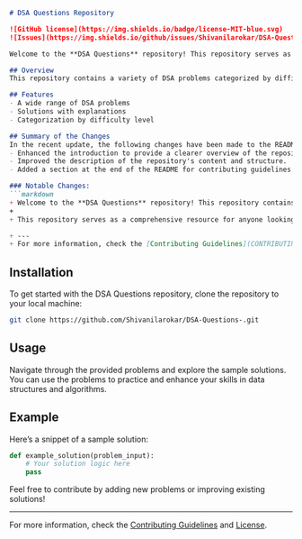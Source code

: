 ```markdown
# DSA Questions Repository

![GitHub license](https://img.shields.io/badge/license-MIT-blue.svg) 
![Issues](https://img.shields.io/github/issues/Shivanilarokar/DSA-Questions-.svg)

Welcome to the **DSA Questions** repository! This repository serves as a comprehensive resource for anyone looking to improve their understanding of data structures and algorithms. It includes a variety of DSA problems, complete with explanations and sample solutions.

## Overview
This repository contains a variety of DSA problems categorized by difficulty level, aimed at helping developers enhance their data structures and algorithms skills.

## Features
- A wide range of DSA problems
- Solutions with explanations
- Categorization by difficulty level

## Summary of the Changes
In the recent update, the following changes have been made to the README.md file:
- Enhanced the introduction to provide a clearer overview of the repository's purpose.
- Improved the description of the repository's content and structure.
- Added a section at the end of the README for contributing guidelines and license information.

### Notable Changes:
```markdown
+ Welcome to the **DSA Questions** repository! This repository contains a variety of DSA problems categorized by difficulty level, aimed at helping developers enhance their data structures and algorithms skills.
+
+ This repository serves as a comprehensive resource for anyone looking to improve their understanding of data structures and algorithms. It includes a variety of DSA problems, complete with explanations and sample solutions.
```

```markdown
+ --- 
+ For more information, check the [Contributing Guidelines](CONTRIBUTING.md) and [License](LICENSE).
```

## Installation
To get started with the DSA Questions repository, clone the repository to your local machine:

```bash
git clone https://github.com/Shivanilarokar/DSA-Questions-.git
```

## Usage
Navigate through the provided problems and explore the sample solutions. You can use the problems to practice and enhance your skills in data structures and algorithms.

## Example
Here’s a snippet of a sample solution:

```python
def example_solution(problem_input):
    # Your solution logic here
    pass
```

Feel free to contribute by adding new problems or improving existing solutions!

---

For more information, check the [Contributing Guidelines](CONTRIBUTING.md) and [License](LICENSE).
```